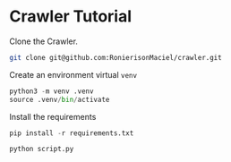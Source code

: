 # Crawler Tutorial

Clone the Crawler.

```bash
git clone git@github.com:RonierisonMaciel/crawler.git
```

Create an environment virtual `venv`

```python
python3 -m venv .venv
source .venv/bin/activate
```

Install the requirements

```python
pip install -r requirements.txt
```

```python
python script.py
```
